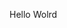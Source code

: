 Hello Wolrd















































































































































































































































































































































































































































































































































































































































































































































































































































































































































































































































































































































































































































































































































































































































































































































































































































































































































































































































































































































































































































































































































































































































































































































































































































































































































































































































































































































































































































































































































































































































































































































































































